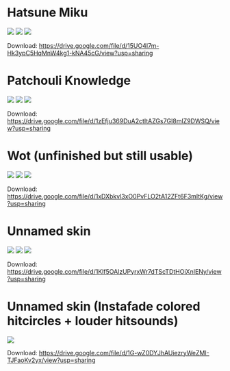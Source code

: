# Hatsune Miku

![](https://i.imgur.com/FEBPfF9.png)
![](https://i.imgur.com/mkrPfuT.png)
![](https://i.imgur.com/3ZBQhdQ.png)

Download: https://drive.google.com/file/d/15UO4I7m-Hk3ypC5HqMnW4kg1-kNA45cG/view?usp=sharing

# Patchouli Knowledge

![](https://i.imgur.com/TIbuRVW.png)
![](https://i.imgur.com/f0XIPBa.png)
![](https://i.imgur.com/FEziXT9.png)

Download: https://drive.google.com/file/d/1zEfju369DuA2ctItAZGs7GI8mlZ9DWSQ/view?usp=sharing

# Wot (unfinished but still usable)

![](https://i.imgur.com/I1N6wJI.png)
![](https://i.imgur.com/DjOD83c.png)
![](https://i.imgur.com/hcQZ6xq.png)

Download: https://drive.google.com/file/d/1xDXbkvl3xO0PvFLO2tA12ZFt6F3mItKg/view?usp=sharing

# Unnamed skin 

![](https://i.imgur.com/nU92Lxr.png)
![](https://i.imgur.com/t0D4pFw.png)
![](https://i.imgur.com/Hmf3bXu.png)

Download: https://drive.google.com/file/d/1Klf5OAlzUPyrxWr7dTScTDtHOiXnIENy/view?usp=sharing

# Unnamed skin (Instafade colored hitcircles + louder hitsounds)

![](https://i.imgur.com/sVY982e.png)

Download: https://drive.google.com/file/d/1G-wZ0DYJhAUiezryWeZMI-TJFaoKv2yx/view?usp=sharing
